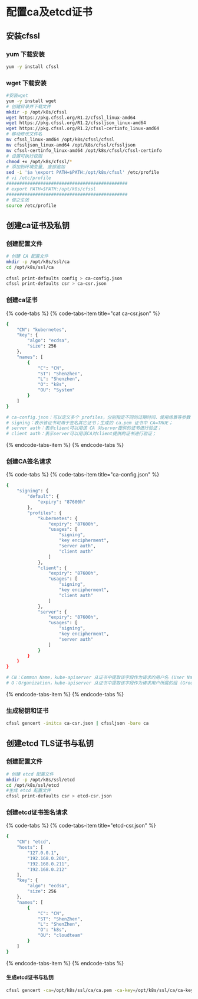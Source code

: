 # 配置ca及etcd证书

## 安装cfssl

### yum 下载安装

```bash
yum -y install cfssl
```

### wget 下载安装

```bash
#安装wget 
yum -y install wget
# 创建目录并下载文件
mkdir -p /opt/k8s/cfssl
wget https://pkg.cfssl.org/R1.2/cfssl_linux-amd64
wget https://pkg.cfssl.org/R1.2/cfssljson_linux-amd64
wget https://pkg.cfssl.org/R1.2/cfssl-certinfo_linux-amd64
# 移动修改文件名
mv cfssl_linux-amd64 /opt/k8s/cfssl/cfssl
mv cfssljson_linux-amd64 /opt/k8s/cfssl/cfssljson
mv cfssl-certinfo_linux-amd64 /opt/k8s/cfssl/cfssl-certinfo
# 设置可执行权限
chmod +x /opt/k8s/cfssl/*
# 添加到环境变量, 底部追加
sed -i '$a \export PATH=$PATH:/opt/k8s/cfssl' /etc/profile
# vi /etc/profile
##############################################
# export PATH=$PATH:/opt/k8s/cfssl
##############################################
# 使之生效
source /etc/profile
```

## 创建ca证书及私钥

### 创建配置文件

```bash
# 创建 CA 配置文件
mkdir -p /opt/k8s/ssl/ca
cd /opt/k8s/ssl/ca
​
cfssl print-defaults config > ca-config.json
cfssl print-defaults csr > ca-csr.json
```

### 创建ca证书

{% code-tabs %}
{% code-tabs-item title="cat ca-csr.json" %}
```bash
{
    "CN": "kubernetes",
    "key": {
        "algo": "ecdsa",
        "size": 256
    },
    "names": [
        {
            "C": "CN",
            "ST": "Shenzhen",
            "L": "Shenzhen",
            "O": "k8s",
            "OU": "System"
        }
    ]
}

# ca-config.json：可以定义多个 profiles，分别指定不同的过期时间、使用场景等参数；后续在签名证书时使用某个 profile；
# signing：表示该证书可用于签名其它证书；生成的 ca.pem 证书中 CA=TRUE；
# server auth：表示client可以用该 CA 对server提供的证书进行验证；
# client auth：表示server可以用该CA对client提供的证书进行验证；
```
{% endcode-tabs-item %}
{% endcode-tabs %}

### 创建CA签名请求

{% code-tabs %}
{% code-tabs-item title="ca-config.json" %}
```bash
{
    "signing": {
        "default": {
            "expiry": "87600h"
        },
        "profiles": {
            "kubernetes": {
                "expiry": "87600h",
                "usages": [
                    "signing",
                    "key encipherment",
                    "server auth",
                    "client auth"
                ]
            },
            "client": {
                "expiry": "87600h",
                "usages": [
                    "signing",
                    "key encipherment",
                    "client auth"
                ]
            },
            "server": {
                "expiry": "87600h",
                "usages": [
                    "signing",
                    "key encipherment",
                    "server auth"
                ]
            }           
        }
    }
}

# CN：Common Name，kube-apiserver 从证书中提取该字段作为请求的用户名 (User Name)；浏览器使用该字段验证网站是否合法；
# O：Organization，kube-apiserver 从证书中提取该字段作为请求用户所属的组 (Group)；
```
{% endcode-tabs-item %}
{% endcode-tabs %}

### 生成秘钥和证书

```bash
cfssl gencert -initca ca-csr.json | cfssljson -bare ca
```

## 创建etcd TLS证书与私钥

### 创建配置文件

```bash
# 创建 etcd 配置文件
mkdir -p /opt/k8s/ssl/etcd
cd /opt/k8s/ssl/etcd
#生成 etcd 配置文件
cfssl print-defaults csr > etcd-csr.json
```

### 创建etcd证书签名请求

{% code-tabs %}
{% code-tabs-item title="etcd-csr.json" %}
```bash
{
    "CN": "etcd",
    "hosts": [
        "127.0.0.1",
        "192.168.0.201",
        "192.168.0.211",
        "192.168.0.212"
    ],
    "key": {
        "algo": "ecdsa",
        "size": 256
    },
    "names": [
        {
            "C": "CN",
            "ST": "ShenZhen",
            "L": "ShenZhen",
            "O": "k8s",
            "OU": "cloudteam"
        }
    ]
}
```
{% endcode-tabs-item %}
{% endcode-tabs %}

#### 生成etcd证书与私钥

```bash
cfssl gencert -ca=/opt/k8s/ssl/ca/ca.pem -ca-key=/opt/k8s/ssl/ca/ca-key.pem -config=/opt/k8s/ssl/ca/ca-config.json -profile=kubernetes etcd-csr.json | cfssljson -bare etcd
```




